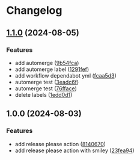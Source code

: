 # Changelog

## [1.1.0](https://github.com/plammel/dependabot-test/compare/v1.0.0...v1.1.0) (2024-08-05)


### Features

* add automerge ([9b54fca](https://github.com/plammel/dependabot-test/commit/9b54fca85c3921e70f2de4b4b64bcb2f549e6f79))
* add automerge label ([1291fef](https://github.com/plammel/dependabot-test/commit/1291fefdc1ea31c2332ab94b3d44b230a530bc0e))
* add workflow dependabot yml ([fcaa5d3](https://github.com/plammel/dependabot-test/commit/fcaa5d3bcfca613fb64e3b670aff666cec322817))
* automerge test ([3eadc6f](https://github.com/plammel/dependabot-test/commit/3eadc6f3bc2bac15dbeda7b47829ce60abc4048d))
* automerge test ([76fface](https://github.com/plammel/dependabot-test/commit/76fface24f334c0aa4ea306dbc82ef92b2a87a94))
* delete labels ([1edd0d1](https://github.com/plammel/dependabot-test/commit/1edd0d1d429441d4c1599dd9899cc60f72245f4a))

## 1.0.0 (2024-08-03)


### Features

* add release please action ([8140670](https://github.com/plammel/dependabot-test/commit/8140670b39172d1707b06e53d24fa88e20955ba6))
* add release please action with smiley ([23fea94](https://github.com/plammel/dependabot-test/commit/23fea943783b86329f39b6e5443b5755cc005084))
